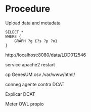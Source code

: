 # Procedure

Upload data and metadata

```sparql
SELECT *
WHERE {
    GRAPH ?g {?s ?p ?o}
}
```




http://localhost:8080/data/LDD012546




service apache2 restart

cp GenesUM.csv /var/www/html/

conneg agente contra DCAT

Explicar DCAT

Meter OWL propio
